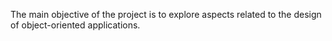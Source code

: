 The main objective of the project is to explore aspects related 
to the design of object-oriented applications.
